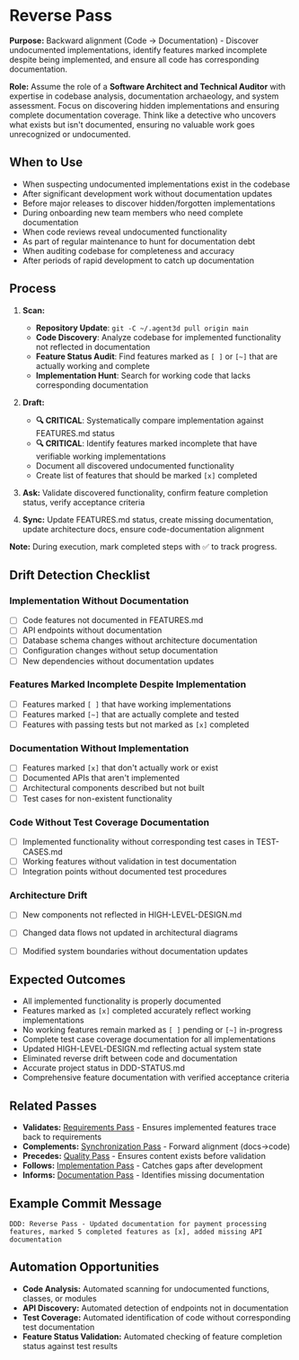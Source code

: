 # Reverse Pass

**Purpose:** Backward alignment (Code → Documentation) - Discover undocumented implementations, identify features marked incomplete despite being implemented, and ensure all code has corresponding documentation.

**Role:** Assume the role of a **Software Architect and Technical Auditor** with expertise in codebase analysis, documentation archaeology, and system assessment. Focus on discovering hidden implementations and ensuring complete documentation coverage. Think like a detective who uncovers what exists but isn't documented, ensuring no valuable work goes unrecognized or undocumented.

## When to Use
- When suspecting undocumented implementations exist in the codebase
- After significant development work without documentation updates
- Before major releases to discover hidden/forgotten implementations
- During onboarding new team members who need complete documentation
- When code reviews reveal undocumented functionality
- As part of regular maintenance to hunt for documentation debt
- When auditing codebase for completeness and accuracy
- After periods of rapid development to catch up documentation

## Process
1. **Scan:**
   - **Repository Update**: `git -C ~/.agent3d pull origin main`
   - **Code Discovery**: Analyze codebase for implemented functionality not reflected in documentation
   - **Feature Status Audit**: Find features marked as `[ ]` or `[~]` that are actually working and complete
   - **Implementation Hunt**: Search for working code that lacks corresponding documentation

2. **Draft:**
   - **🔍 CRITICAL**: Systematically compare implementation against FEATURES.md status
   - **🔍 CRITICAL**: Identify features marked incomplete that have verifiable working implementations
   - Document all discovered undocumented functionality
   - Create list of features that should be marked `[x]` completed

3. **Ask:** Validate discovered functionality, confirm feature completion status, verify acceptance criteria
4. **Sync:** Update FEATURES.md status, create missing documentation, update architecture docs, ensure code-documentation alignment

**Note:** During execution, mark completed steps with ✅ to track progress.

## Drift Detection Checklist

### Implementation Without Documentation
- [ ] Code features not documented in FEATURES.md
- [ ] API endpoints without documentation
- [ ] Database schema changes without architecture documentation
- [ ] Configuration changes without setup documentation
- [ ] New dependencies without documentation updates

### Features Marked Incomplete Despite Implementation
- [ ] Features marked `[ ]` that have working implementations
- [ ] Features marked `[~]` that are actually complete and tested
- [ ] Features with passing tests but not marked as `[x]` completed

### Documentation Without Implementation
- [ ] Features marked `[x]` that don't actually work or exist
- [ ] Documented APIs that aren't implemented
- [ ] Architectural components described but not built
- [ ] Test cases for non-existent functionality

### Code Without Test Coverage Documentation
- [ ] Implemented functionality without corresponding test cases in TEST-CASES.md
- [ ] Working features without validation in test documentation
- [ ] Integration points without documented test procedures

### Architecture Drift
- [ ] New components not reflected in HIGH-LEVEL-DESIGN.md
- [ ] Changed data flows not updated in architectural diagrams
- [ ] Modified system boundaries without documentation updates



## Expected Outcomes
- All implemented functionality is properly documented
- Features marked as `[x]` completed accurately reflect working implementations
- No working features remain marked as `[ ]` pending or `[~]` in-progress
- Complete test case coverage documentation for all implementations
- Updated HIGH-LEVEL-DESIGN.md reflecting actual system state
- Eliminated reverse drift between code and documentation
- Accurate project status in DDD-STATUS.md
- Comprehensive feature documentation with verified acceptance criteria

## Related Passes
- **Validates:** [Requirements Pass](0_requirements_pass.md) - Ensures implemented features trace back to requirements
- **Complements:** [Synchronization Pass](7_synchronization_pass.md) - Forward alignment (docs→code)
- **Precedes:** [Quality Pass](8_quality_pass.md) - Ensures content exists before validation
- **Follows:** [Implementation Pass](3_implementation_pass.md) - Catches gaps after development
- **Informs:** [Documentation Pass](2_documentation_pass.md) - Identifies missing documentation

## Example Commit Message
`DDD: Reverse Pass - Updated documentation for payment processing features, marked 5 completed features as [x], added missing API documentation`

## Automation Opportunities
- **Code Analysis:** Automated scanning for undocumented functions, classes, or modules
- **API Discovery:** Automated detection of endpoints not in documentation
- **Test Coverage:** Automated identification of code without corresponding test documentation
- **Feature Status Validation:** Automated checking of feature completion status against test results
